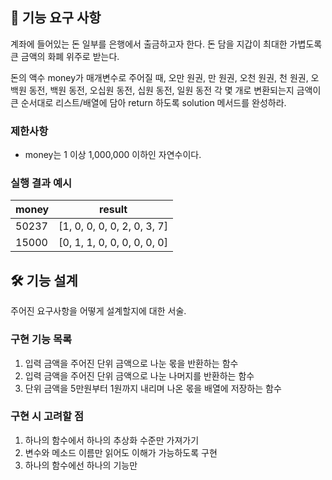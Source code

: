 ## 🚀 기능 요구 사항

계좌에 들어있는 돈 일부를 은행에서 출금하고자 한다. 돈 담을 지갑이 최대한 가볍도록 큰 금액의 화폐 위주로 받는다.

돈의 액수 money가 매개변수로 주어질 때, 오만 원권, 만 원권, 오천 원권, 천 원권, 오백원 동전, 백원 동전, 오십원 동전, 십원 동전, 일원 동전 각 몇 개로 변환되는지 금액이 큰 순서대로 리스트/배열에 담아 return 하도록 solution 메서드를 완성하라.

### 제한사항

- money는 1 이상 1,000,000 이하인 자연수이다.

### 실행 결과 예시

| money | result |
| --- | --- |
| 50237	| [1, 0, 0, 0, 0, 2, 0, 3, 7] |
| 15000	| [0, 1, 1, 0, 0, 0, 0, 0, 0] |

## 🛠 기능 설계

주어진 요구사항을 어떻게 설계할지에 대한 서술.

### 구현 기능 목록

1. 입력 금액을 주어진 단위 금액으로 나눈 몫을 반환하는 함수
2. 입력 금액을 주어진 단위 금액으로 나눈 나머지를 반환하는 함수
3. 단위 금액을 5만원부터 1원까지 내리며 나온 몫을 배열에 저장하는 함수

### 구현 시 고려할 점

1. 하나의 함수에서 하나의 추상화 수준만 가져가기
2. 변수와 메소드 이름만 읽어도 이해가 가능하도록 구현
3. 하나의 함수에선 하나의 기능만